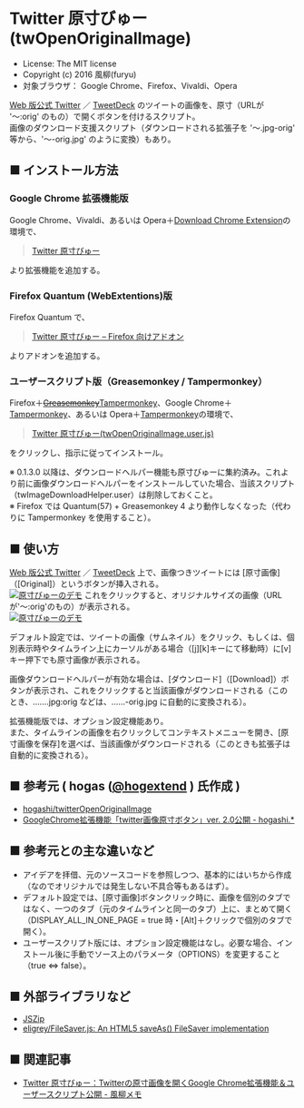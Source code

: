 Twitter 原寸びゅー (twOpenOriginalImage)
========================================

- License: The MIT license  
- Copyright (c) 2016 風柳(furyu)  
- 対象ブラウザ： Google Chrome、Firefox、Vivaldi、Opera

[Web 版公式 Twitter](https://twitter.com/) ／ [TweetDeck](https://tweetdeck.twitter.com/) のツイートの画像を、原寸（URLが '～:orig' のもの）で開くボタンを付けるスクリプト。  
画像のダウンロード支援スクリプト（ダウンロードされる拡張子を '～.jpg-orig' 等から、'～-orig.jpg' のように変換）もあり。  


■ インストール方法 
---
### Google Chrome 拡張機能版
Google Chrome、Vivaldi、あるいは Opera＋[Download Chrome Extension](https://addons.opera.com/ja/extensions/details/download-chrome-extension-9/?display=en)の環境で、

> [Twitter 原寸びゅー](https://chrome.google.com/webstore/detail/twitter-%E5%8E%9F%E5%AF%B8%E3%81%B3%E3%82%85%E3%83%BC/bkpaljhmpehdbjkoahohlhkhlleaicel)

より拡張機能を追加する。  


### Firefox Quantum (WebExtentions)版  
Firefox Quantum で、  

> [Twitter 原寸びゅー – Firefox 向けアドオン](https://addons.mozilla.org/ja/firefox/addon/twitter-gensun-view/)

よりアドオンを追加する。  


### ユーザースクリプト版（Greasemonkey / Tampermonkey）
Firefox＋<s>[Greasemonkey](https://addons.mozilla.org/ja/firefox/addon/greasemonkey/)</s>[Tampermonkey](https://addons.mozilla.org/ja/firefox/addon/tampermonkey/)、Google Chrome＋[Tampermonkey](https://chrome.google.com/webstore/detail/tampermonkey/dhdgffkkebhmkfjojejmpbldmpobfkfo?hl=ja)、あるいは Opera＋[Tampermonkey](https://addons.opera.com/ja/extensions/details/tampermonkey-beta/?display=en)の環境で、  

> [Twitter 原寸びゅー(twOpenOriginalImage.user.js)](https://furyu.atnifty.com/userjs/furyutei/twOpenOriginalImage.user.js)  
                                
をクリックし、指示に従ってインストール。  

※ 0.1.3.0 以降は、ダウンロードヘルパー機能も原寸びゅーに集約済み。これより前に画像ダウンロードヘルパーをインストールしていた場合、当該スクリプト（twImageDownloadHelper.user）は削除しておくこと。  
※ Firefox では Quantum(57) + Greasemonkey 4 より動作しなくなった（代わりに Tampermonkey を使用すること）。  


■ 使い方
---
[Web 版公式 Twitter](https://twitter.com/) ／ [TweetDeck](https://tweetdeck.twitter.com/) 上で、画像つきツイートには [原寸画像]（[Original]）というボタンが挿入される。  
[![原寸びゅーのデモ](http://cdn-ak.f.st-hatena.com/images/fotolife/f/furyu-tei/20160319/20160319125425.png)](https://www.youtube.com/watch?v=6Z_QDlg8zDk)
これをクリックすると、オリジナルサイズの画像（URLが'～:orig'のもの）が表示される。  
[![原寸びゅーのデモ](http://cdn-ak.f.st-hatena.com/images/fotolife/f/furyu-tei/20160319/20160319125405.png)](https://www.youtube.com/watch?v=6Z_QDlg8zDk)

デフォルト設定では、ツイートの画像（サムネイル）をクリック、もしくは、個別表示時やタイムライン上にカーソルがある場合（[j][k]キーにて移動時）に[v]キー押下でも原寸画像が表示される。  

画像ダウンロードヘルパーが有効な場合は、[ダウンロード]（[Download]）ボタンが表示され、これをクリックすると当該画像がダウンロードされる（このとき、…….jpg:orig などは、……-orig.jpg に自動的に変換される）。  

拡張機能版では、オプション設定機能あり。  
また、タイムラインの画像を右クリックしてコンテキストメニューを開き、[原寸画像を保存]を選べば、当該画像がダウンロードされる（このときも拡張子は自動的に変換される）。  


■ 参考元 ( hogas ([@hogextend](https://twitter.com/hogextend/) ) 氏作成 )
---
- [hogashi/twitterOpenOriginalImage](https://github.com/hogashi/twitterOpenOriginalImage)  
- [GoogleChrome拡張機能「twitter画像原寸ボタン」ver. 2.0公開 - hogashi.*](http://hogashi.hatenablog.com/entry/2016/01/01/234632)  


■ 参考元との主な違いなど
---
- アイデアを拝借、元のソースコードを参照しつつ、基本的にはいちから作成（なのでオリジナルでは発生しない不具合等もあるはず）。  
- デフォルト設定では、[原寸画像]ボタンクリック時に、画像を個別のタブではなく、一つのタブ（元のタイムラインと同一のタブ）上に、まとめて開く（DISPLAY_ALL_IN_ONE_PAGE = true 時・[Alt]＋クリックで個別のタブで開く）。  
- ユーザースクリプト版には、オプション設定機能はなし。必要な場合、インストール後に手動でソース上のパラメータ（OPTIONS）を変更すること（true ⇔ false）。  


■ 外部ライブラリなど
---
- [JSZip](https://stuk.github.io/jszip/)  
- [eligrey/FileSaver.js: An HTML5 saveAs() FileSaver implementation](https://github.com/eligrey/FileSaver.js/)  


■ 関連記事
---
- [Twitter 原寸びゅー：Twitterの原寸画像を開くGoogle Chrome拡張機能＆ユーザースクリプト公開 - 風柳メモ](http://furyu.hatenablog.com/entry/20160116/1452871567)  
